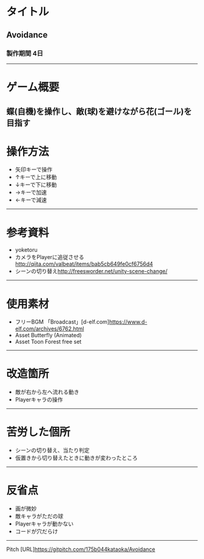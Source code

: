 # タイトル

## Avoidance
### 製作期間 4日
---

# ゲーム概要
蝶(自機)を操作し、敵(球)を避けながら花(ゴール)を目指す
---

# 操作方法
- 矢印キーで操作
- ↑キーで上に移動
- ↓キーで下に移動
- →キーで加速
- ←キーで減速
---

# 参考資料
- yoketoru
- カメラをPlayerに追従させる<http://qiita.com/valbeat/items/bab5cb649fe0cf6756d4>
- シーンの切り替え<http://freesworder.net/unity-scene-change/>
---

# 使用素材
- フリーBGM 「Broadcast」[d-elf.com]<https://www.d-elf.com/archives/6762.html>
- Asset Butterfly (Animated)
- Asset Toon Forest free set
---

# 改造箇所
- 敵が右から左へ流れる動き
- Playerキャラの操作
---

# 苦労した個所
- シーンの切り替え、当たり判定
- 仮置きから切り替えたときに動きが変わったところ
---

# 反省点
- 画が微妙
- 敵キャラがただの球
- Playerキャラが動かない
- コードが穴だらけ
---
Pitch [URL]<https://gitpitch.com/175b044kataoka/Avoidance>
